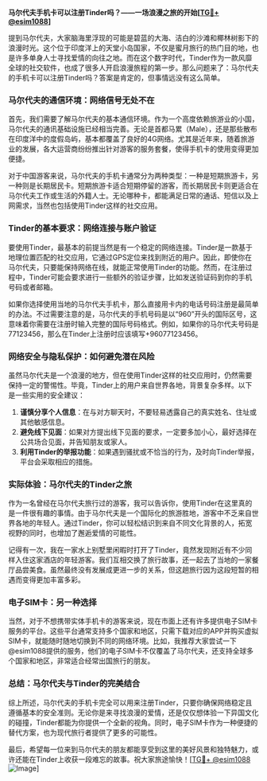 **马尔代夫手机卡可以注册Tinder吗？——一场浪漫之旅的开始[[TG💪+ @esim1088](https://t.me/s/esim1088)]**

提到马尔代夫，大家脑海里浮现的可能是碧蓝的大海、洁白的沙滩和椰林树影下的浪漫时光。这个位于印度洋上的天堂小岛国家，不仅是蜜月旅行的热门目的地，也是许多单身人士寻找爱情的向往之地。而在这个数字时代，Tinder作为一款风靡全球的社交软件，也成了很多人开启浪漫旅程的第一步。那么问题来了：马尔代夫的手机卡可以注册Tinder吗？答案是肯定的，但事情远没有这么简单。

### 马尔代夫的通信环境：网络信号无处不在

首先，我们需要了解马尔代夫的基本通信环境。作为一个高度依赖旅游业的小国，马尔代夫的通讯基础设施已经相当完善。无论是首都马累（Male），还是那些散布在印度洋中的度假岛屿，基本都覆盖了良好的4G网络。尤其是近年来，随着旅游业的发展，各大运营商纷纷推出针对游客的服务套餐，使得手机卡的使用变得更加便捷。

对于中国游客来说，马尔代夫的手机卡通常分为两种类型：一种是短期旅游卡，另一种则是长期居民卡。短期旅游卡适合短期停留的游客，而长期居民卡则更适合在马尔代夫工作或生活的外籍人士。无论哪种卡，都能满足日常的通话、短信以及上网需求，当然也包括使用Tinder这样的社交应用。

### Tinder的基本要求：网络连接与账户验证

要使用Tinder，最基本的前提当然是有一个稳定的网络连接。Tinder是一款基于地理位置匹配的社交应用，它通过GPS定位来找到附近的用户。因此，即使你在马尔代夫，只要能保持网络在线，就能正常使用Tinder的功能。然而，在注册过程中，Tinder可能会要求进行一些额外的验证步骤，比如发送验证码到你的手机号码或者邮箱。

如果你选择使用当地的马尔代夫手机卡，那么直接用卡内的电话号码注册是最简单的办法。不过需要注意的是，马尔代夫的手机号码是以“960”开头的国际区号，这意味着你需要在注册时输入完整的国际号码格式。例如，如果你的马尔代夫号码是77123456，那么在Tinder上注册时应该填写+96077123456。

### 网络安全与隐私保护：如何避免潜在风险

虽然马尔代夫是一个浪漫的地方，但在使用Tinder这样的社交应用时，仍然需要保持一定的警惕性。毕竟，Tinder上的用户来自世界各地，背景复杂多样。以下是一些实用的安全建议：

1. **谨慎分享个人信息**：在与对方聊天时，不要轻易透露自己的真实姓名、住址或其他敏感信息。
2. **避免线下见面**：如果对方提出线下见面的要求，一定要多加小心，最好选择在公共场合见面，并告知朋友或家人。
3. **利用Tinder的举报功能**：如果遇到骚扰或不恰当的行为，及时向Tinder举报，平台会采取相应的措施。

### 实际体验：马尔代夫的Tinder之旅

作为一名曾经在马尔代夫旅行过的游客，我可以告诉你，使用Tinder在这里真的是一件很有趣的事情。由于马尔代夫是一个国际化的旅游胜地，游客中不乏来自世界各地的年轻人。通过Tinder，你可以轻松结识到来自不同文化背景的人，拓宽视野的同时，也增加了邂逅爱情的可能性。

记得有一次，我在一家水上别墅里闲暇时打开了Tinder，竟然发现附近有不少同样入住这家酒店的年轻游客。我们互相交换了旅行故事，还一起去了当地的一家餐厅品尝美食。虽然最终没有发展成更进一步的关系，但这趟旅行因为这段短暂的相遇而变得更加丰富多彩。

### 电子SIM卡：另一种选择

当然，对于不想携带实体手机卡的游客来说，现在市面上还有许多提供电子SIM卡服务的平台。这些平台通常支持多个国家和地区，只需下载对应的APP并购买虚拟SIM卡，就能随时随地切换到不同的网络环境。比如，我推荐大家尝试一下@esim1088提供的服务，他们的电子SIM卡不仅覆盖了马尔代夫，还支持全球多个国家和地区，非常适合经常出国旅行的朋友。

### 总结：马尔代夫与Tinder的完美结合

综上所述，马尔代夫的手机卡完全可以用来注册Tinder，只要你确保网络稳定且遵循基本的安全准则。无论你是来寻找浪漫的爱情，还是仅仅想体验一下异国文化的碰撞，Tinder都能为你提供一个全新的视角。同时，电子SIM卡作为一种便捷的替代方案，也为现代旅行者提供了更多的可能性。

最后，希望每一位来到马尔代夫的朋友都能享受到这里的美好风景和独特魅力，或许还能在Tinder上收获一段难忘的故事。祝大家旅途愉快！[[TG💪+ @esim1088](https://t.me/s/esim1088) ![Image](https://i.postimg.cc/4NQfJmqS/Snipaste-2025-05-13-00-14-12.png)]